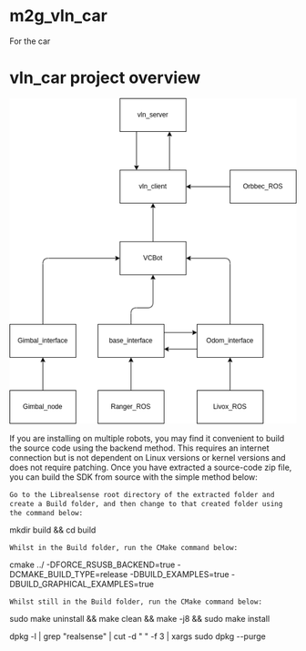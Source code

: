 # m2g_vln_car
 For the car

# vln_car project overview

![vln_car Diagram](vln_car_project_overview.png)


If you are installing on multiple robots, you may find it convenient to build the source code using the backend method. This requires an internet connection but is not dependent on Linux versions or kernel versions and does not require patching. Once you have extracted a source-code zip file, you can build the SDK from source with the simple method below:

    Go to the Librealsense root directory of the extracted folder and create a Build folder, and then change to that created folder using the command below:

mkdir build && cd build

    Whilst in the Build folder, run the CMake command below:

cmake ../ -DFORCE_RSUSB_BACKEND=true -DCMAKE_BUILD_TYPE=release -DBUILD_EXAMPLES=true -DBUILD_GRAPHICAL_EXAMPLES=true

    Whilst still in the Build folder, run the CMake command below:

sudo make uninstall && make clean && make -j8 && sudo make install


dpkg -l | grep "realsense" | cut -d " " -f 3 | xargs sudo dpkg --purge